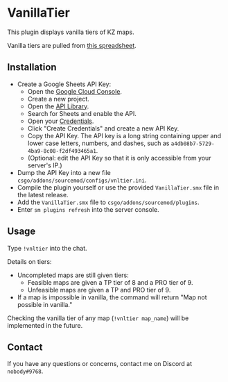 # VanillaTier

This plugin displays vanilla tiers of KZ maps.

Vanilla tiers are pulled from [this spreadsheet](https://docs.google.com/spreadsheets/d/1avMaSsZ5h7u21LpRz04kk6cn-PPHucA95T745Jj21MM/edit#gid=0).

## Installation

- Create a Google Sheets API Key:
    - Open the [Google Cloud Console](https://console.cloud.google.com/projectselector2/apis/dashboard?supportedpurview=project).
    - Create a new project.
    - Open the [API Library](https://console.cloud.google.com/apis/library?supportedpurview=project).
    - Search for Sheets and enable the API.
    - Open your [Credentials](https://console.cloud.google.com/projectselector2/apis/credentials?supportedpurview=project).
    - Click "Create Credentials" and create a new API Key.
    - Copy the API Key. The API key is a long string containing upper and lower case letters, numbers, and dashes, such as `a4db08b7-5729-4ba9-8c08-f2df493465a1`.
    - (Optional: edit the API Key so that it is only accessible from your server's IP.)
- Dump the API Key into a new file `csgo/addons/sourcemod/configs/vnltier.ini`.
- Compile the plugin yourself or use the provided `VanillaTier.smx` file in the latest release.
- Add the `VanillaTier.smx` file to `csgo/addons/sourcemod/plugins`.
- Enter `sm plugins refresh` into the server console.

## Usage
Type `!vnltier` into the chat.

Details on tiers:
- Uncompleted maps are still given tiers:
    - Feasible maps are given a TP tier of 8 and a PRO tier of 9.
    - Unfeasible maps are given a TP and PRO tier of 9.
- If a map is impossible in vanilla, the command will return "Map not possible in vanilla."

Checking the vanilla tier of any map (`!vnltier map_name`) will be implemented in the future.

## Contact
If you have any questions or concerns, contact me on Discord at `nobody#9768`.